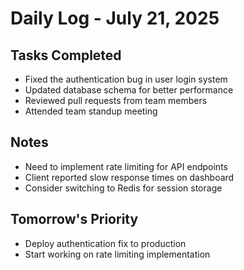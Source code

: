 # Daily Log - July 21, 2025

## Tasks Completed
- Fixed the authentication bug in user login system
- Updated database schema for better performance
- Reviewed pull requests from team members
- Attended team standup meeting

## Notes
- Need to implement rate limiting for API endpoints
- Client reported slow response times on dashboard
- Consider switching to Redis for session storage

## Tomorrow's Priority
- Deploy authentication fix to production
- Start working on rate limiting implementation